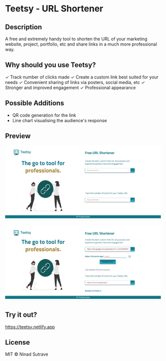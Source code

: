 # Teetsy - URL Shortener

## Description

A free and extremely handy tool to shorten the URL of your marketing website, project, portfolio, etc and share links in a much more professional way.

## Why should you use Teetsy?

✓ Track number of clicks made
✓ Create a custom link best suited for your needs
✓ Convenient sharing of links via posters, social media, etc
✓ Stronger and improved engagement
✓ Professional appearance

## Possible Additions

- QR code generation for the link
- Line chart visualising the audience's response

## Preview

![This is how the website looks](src/assets/preview1.png)

![This is how the website looks](src/assets/preview2.png)

## Try it out?

https://teetsy.netlify.app

## License

MIT © Ninad Sutrave

